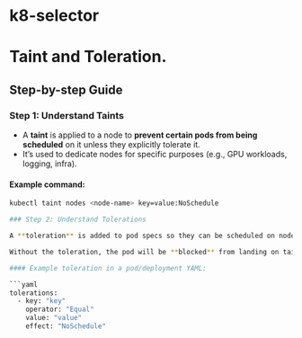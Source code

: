 # k8-selector
# Taint and Toleration.

## Step-by-step Guide

### Step 1: Understand Taints
- A **taint** is applied to a node to **prevent certain pods from being scheduled** on it unless they explicitly tolerate it.
- It’s used to dedicate nodes for specific purposes (e.g., GPU workloads, logging, infra).

#### Example command:
```bash
kubectl taint nodes <node-name> key=value:NoSchedule

### Step 2: Understand Tolerations

A **toleration** is added to pod specs so they can be scheduled on nodes with taints.

Without the toleration, the pod will be **blocked** from landing on tainted nodes.

#### Example toleration in a pod/deployment YAML:

```yaml
tolerations:
  - key: "key"
    operator: "Equal"
    value: "value"
    effect: "NoSchedule"